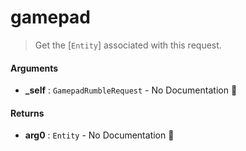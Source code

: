 # gamepad

>  Get the [`Entity`] associated with this request.

#### Arguments

- **\_self** : `GamepadRumbleRequest` \- No Documentation 🚧

#### Returns

- **arg0** : `Entity` \- No Documentation 🚧